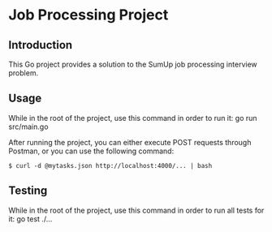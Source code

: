 # Job Processing Project
## Introduction
This Go project provides a solution to the SumUp job processing interview problem.

## Usage
While in the root of the project, use this command in order to run it:
    go run src/main.go

After running the project, you can either execute POST requests through Postman,
or you can use the following command:

    $ curl -d @mytasks.json http://localhost:4000/... | bash

## Testing
While in the root of the project, use this command in order to run all tests for it:
    go test ./...